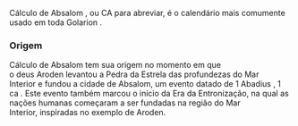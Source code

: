 Cálculo de Absalom , ou CA para abreviar, é o calendário mais comumente usado em toda Golarion .

### Origem

Cálculo de Absalom tem sua origem no momento em que o deus Aroden levantou a Pedra da Estrela das profundezas do Mar Interior e fundou a cidade de Absalom, um evento datado de 1 Abadius , 1 ca . Este evento também marcou o início da Era da Entronização, na qual as nações humanas começaram a ser fundadas na região do Mar Interior, inspiradas no exemplo de Aroden.